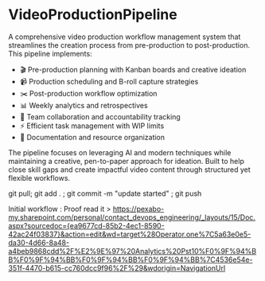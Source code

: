 # VideoProductionPipeline

A comprehensive video production workflow management system that streamlines the creation process from pre-production to post-production. This pipeline implements:

- 🎬 Pre-production planning with Kanban boards and creative ideation
- 📹 Production scheduling and B-roll capture strategies  
- ✂️ Post-production workflow optimization
- 📊 Weekly analytics and retrospectives
- 🤝 Team collaboration and accountability tracking
- ⚡ Efficient task management with WIP limits
- 📝 Documentation and resource organization

The pipeline focuses on leveraging AI and modern techniques while maintaining a creative, pen-to-paper approach for ideation. Built to help close skill gaps and create impactful video content through structured yet flexible workflows.

git pull; git add . ; git commit -m "update started" ; git push

Initial workflow : Proof read it > https://pexabo-my.sharepoint.com/personal/contact_devops_engineering/_layouts/15/Doc.aspx?sourcedoc={ea9677cd-85b2-4ec1-8590-42ac24f03837}&action=edit&wd=target%28Operator.one%7C5a63e0e5-da30-4d66-8a48-a4beb9868cdd%2F%E2%9E%97%20Analytics%20Pst10%F0%9F%94%BB%F0%9F%94%BB%F0%9F%94%BB%F0%9F%94%BB%7C4536e54e-351f-4470-b615-cc760dcc9f96%2F%29&wdorigin=NavigationUrl